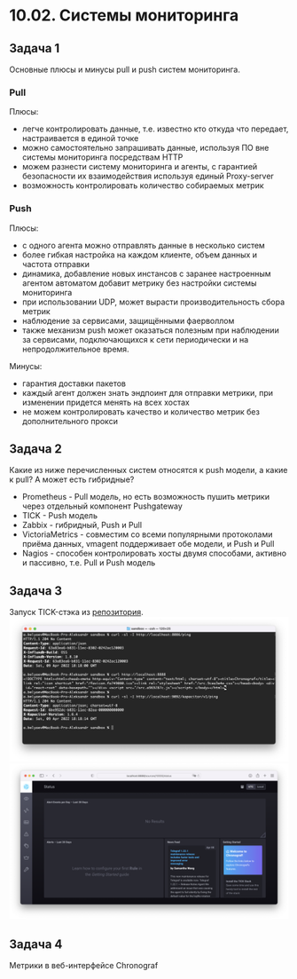 # 10.02. Системы мониторинга  

## Задача 1

Основные плюсы и минусы pull и push систем мониторинга.  

### Pull  
Плюсы:
- легче контролировать данные, т.е. известно кто откуда что передает, настраивается в единой точке
- можно самостоятельно запрашивать данные, используя ПО вне системы мониторинга посредствам HTTP
- можем разнести систему мониторинга и агенты, с гарантией безопасности их взаимодействия используя единый Proxy-server
- возможность контролировать количество собираемых метрик

### Push  
  
Плюсы:
- с одного агента можно отправлять данные в несколько систем
- более гибкая настройка на каждом клиенте, объем данных и частота отправки
- динамика, добавление новых инстансов с заранее настроенным агентом автоматом добавит метрику без настройки системы мониторинга
- при использовании UDP, может вырасти производительность сбора метрик
- наблюдение за сервисами, защищёнными фаерволлом
- также механизм push может оказаться полезным при наблюдении за сервисами, подключающихся к сети периодически и на непродолжительное время.  

Минусы:
- гарантия доставки пакетов
- каждый агент должен знать эндпоинт для отправки метрики, при изменении придется менять на всех хостах
- не можем контролировать качество и количество метрик без дополнительного прокси

## Задача 2  

Какие из ниже перечисленных систем относятся к push модели, а какие к pull? А может есть гибридные?  
* Prometheus - Pull модель, но есть возможность пушить метрики через отдельный компонент Pushgateway
* TICK - Push модель
* Zabbix -  гибридный, Push и Pull
* VictoriaMetrics - совместим со всеми популярными протоколами приёма данных, vmagent поддерживает обе модели, и Push и Pull
* Nagios - способен контролировать хосты двумя способами, активно и пассивно, т.е. Pull и Push модель

## Задача 3  

Запуск TICK-стэка из [репозитория](https://github.com/influxdata/sandbox/tree/master).  
![](img/running_TICK_term.png)
![](img/running_TICK_web.png)

## Задача 4  

Метрики в веб-интерфейсе Chronograf  
